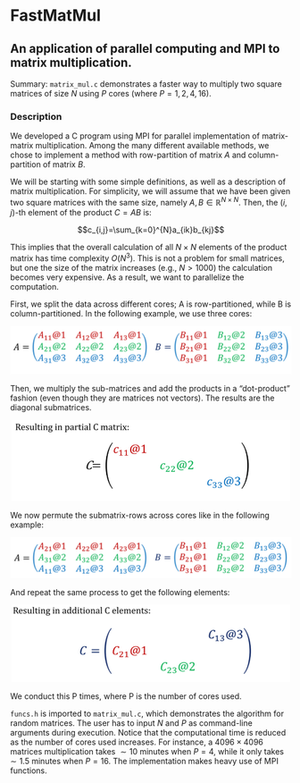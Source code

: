 # FastMatMul
## An application of parallel computing and MPI to matrix multiplication.

Summary: `matrix_mul.c` demonstrates a faster way to multiply two square matrices of size $N$ using $P$ cores (where $P=1,2,4,16$). 

### Description
We developed a C program using MPI for parallel implementation of matrix-matrix multiplication. Among the many different available methods, we chose to implement a method with row-partition of matrix $A$ and column-partition of matrix $B$. 

We will be starting with some simple definitions, as well as a description of matrix multiplication. For simplicity, we will assume that we have been given two square matrices with the same size, namely $A,B\in\mathbb{R}^{N\times N}$. Then, the $\left(i,j\right)$-th element of the product $C=AB$ is:

$$c_{i,j}=\sum_{k=0}^{N}a_{ik}b_{kj}$$

This implies that the overall calculation of all $N\times N$ elements of the product matrix has time complexity $O\left(N^3\right)$. This is not a problem for small matrices, but one the size of the matrix increases (e.g., $N>1000$) the calculation becomes very expensive. As a result, we want to parallelize the computation.

First, we split the data across different cores; A is row-partitioned, while B is column-partitioned. In the following example, we use three cores:
<p align="center">
  <img src="pics/doc1pic.png" width="600" />
</p>

Then, we multiply the sub-matrices and add the products in a “dot-product” fashion (even though they are matrices not vectors). The results are the diagonal submatrices.
<p align="center">
  <img src="pics/doc2pic.png" width="500" />
</p>

We now permute the submatrix-rows across cores like in the following example:
<p align="center">
  <img src="pics/doc3pic.png" width="600" />
</p>

And repeat the same process to get the following elements:
<p align="center">
  <img src="pics/doc4pic.png" width="500" />
</p>

We conduct this P times, where P is the number of cores used.

`funcs.h` is imported to `matrix_mul.c`, which demonstrates the algorithm for random matrices. The user has to input $N$ and $P$ as command-line arguments during execution. Notice that the computational time is reduced as the number of cores used increases. For instance, a $4096 \times 4096$ matrices multiplication takes $\sim 10$ minutes when $P=4$, while it only takes $\sim 1.5$ minutes when $P=16$. The implementation makes heavy use of MPI functions.

